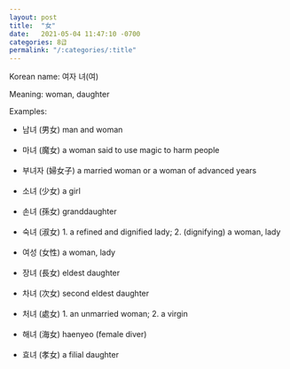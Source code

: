 ```yaml
---
layout: post
title:  "女"
date:   2021-05-04 11:47:10 -0700
categories: 8급
permalink: "/:categories/:title"
---
```


Korean name: 여자 녀(여)

Meaning: woman, daughter

Examples:
* 남녀 (男女) man and woman <br><br>
* 마녀 (魔女) a woman said to use magic to harm people <br><br>
* 부녀자 (婦女子) a married woman or a woman of advanced years <br><br>
* 소녀 (少女) a girl <br><br>
* 손녀 (孫女) granddaughter <br><br>
* 숙녀 (淑女) 1. a refined and dignified lady; 2. (dignifying) a woman, lady <br><br>
* 여성 (女性) a woman, lady <br><br>
* 장녀 (長女) eldest daughter <br><br>
* 차녀 (次女) second eldest daughter <br><br>
* 처녀 (處女) 1. an unmarried woman; 2. a virgin <br><br>
* 해녀 (海女) haenyeo (female diver) <br><br>
* 효녀 (孝女) a filial daughter <br><br>
